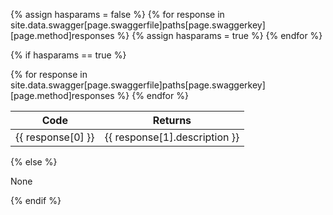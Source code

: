<!-- Determine if there are any responses listed in the Swagger file -->
{% assign hasparams = false %}
{% for response in site.data.swagger[page.swaggerfile]paths[page.swaggerkey][page.method]responses %}
    {% assign hasparams = true %}
{% endfor %}

{% if hasparams == true %}
<table>
    <thead>
    <tr><th>Code</th><th>Returns</th></tr>
    </thead>
    <!-- For each response, get the code from the Swagger file -->
    {% for response in site.data.swagger[page.swaggerfile]paths[page.swaggerkey][page.method]responses %}
        <tr>
            <!-- response[0] is the response code -->
            <td>{{ response[0] }}</td>
            <td>
            {{ response[1].description }}
            </td>
        </tr>
    {% endfor %}
</table>
{% else %}
<p>None</p>
{% endif %}
